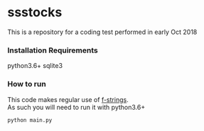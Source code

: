 # ssstocks
This is a repository for a coding test performed in early Oct 2018
### Installation Requirements
python3.6+
sqlite3

### How to run
This code makes regular use of [f-strings](https://www.python.org/dev/peps/pep-0498/).  
As such you will need to run it with python3.6+
```bash
python main.py
```
